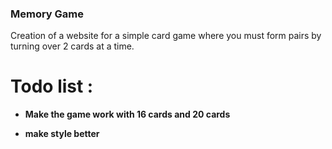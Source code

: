 ### Memory Game

Creation of a website for a simple card game where you
must form pairs by turning over 2 cards at a time.

# Todo list :

- **Make the game work with 16 cards and 20 cards**

- **make style better**
